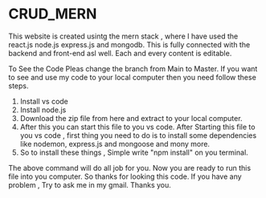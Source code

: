 # CRUD_MERN

This website is created  usintg the mern stack , where I have used the react.js node.js express.js and mongodb. This is fully connected with the backend and front-end asl well. Each and every content is editable. 


To See the Code Pleas change the branch from Main to Master. If you want to see and use my code to your local computer then you need follow these steps.

1. Install vs code
2. Install node.js
3. Download the zip file from here and extract to your local computer.
4. After this you can start this file to you vs code. After Starting this file to you vs code , first thing you need to do is to install some dependencies like nodemon, express.js and mongoose and mony more.
5. So to install these things , Simple write "npm install" on you terminal.

The above command will do all job for you. Now you are ready to run this file into you computer.
So thanks for looking this code. If you have any problem , Try to ask me in my gmail. Thanks you.
